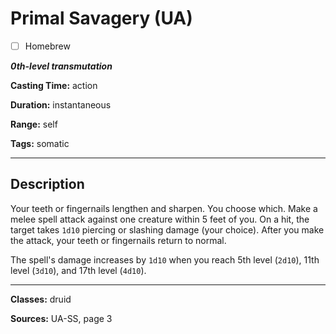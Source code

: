 # Primal Savagery (UA)

- [ ] Homebrew

***0th-level transmutation***

**Casting Time:** action

**Duration:** instantaneous

**Range:** self

**Tags:** somatic

---

## Description
Your teeth or fingernails lengthen and sharpen.
You choose which.
Make a melee spell attack against one creature within 5 feet of you.
On a hit, the target takes `1d10` piercing or slashing damage (your choice).
After you make the attack, your teeth or fingernails return to normal.

The spell's damage increases by `1d10` when you reach 5th level (`2d10`), 11th level (`3d10`), and 17th level (`4d10`).

---

**Classes:** druid

**Sources:** UA-SS, page 3
